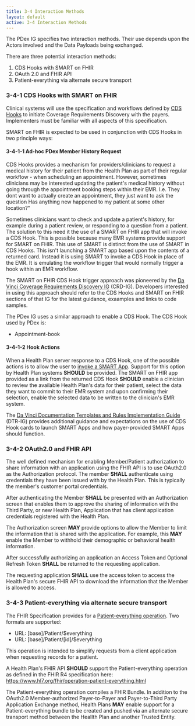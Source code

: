 ```yaml
---
title: 3-4 Interaction Methods
layout: default
active: 3-4 Interaction Methods
---
```


The PDex IG specifies two interaction methods. Their use depends upon the Actors involved and the Data Payloads being exchanged.

There are three potential interaction methods:
1. CDS Hooks with SMART on FHIR
2. OAuth 2.0 and FHIR API
3. Patient-everything via alternate secure transport

### 3-4-1 CDS Hooks with SMART on FHIR

Clinical systems will use the specification and workflows defined by [CDS Hooks](https://cds-hooks.hl7.org/) to initiate Coverage Requirements Discovery with the payers. Implementers must be familiar with all aspects of this specification.

SMART on FHIR is expected to be used in conjunction with CDS Hooks in two principle ways:

#### 3-4-1-1 Ad-hoc PDex Member History Request

CDS Hooks provides a mechanism for providers/clinicians to request a medical history for their patient from the Health Plan as part of their regular workflow - when scheduling an appointment. However, sometimes clinicians may be interested updating the patient's medical history without going through the appointment booking steps within their EMR. I.e. They dont want to actually create an appointment, they just want to ask the question Has anything new happened to my patient at some other location?"

Sometimes clinicians want to check and update a patient's history, for example during a patient review, or responding to a question from a patient. The solution to this need it the use of a SMART on FHIR app that will invoke a CDS Hook. This is possible because many EMR systems provide support for SMART on FHIR. This use of SMART is distinct from the use of SMART in CDS Hooks. This isn't launching a SMART app based upon the contents of a returned card. Instead it is using SMART to invoke a CDS Hook in place of the EMR. It is emulating the workflow trigger that would normally trigger a hook within an EMR workflow.

The SMART on FHIR CDS Hook trigger approach was pioneered by the [Da Vinci Coverage Requirements Discovery IG](http://hl7.org/fhir/us/davinci%2Dcrd/2019May/) (CRD-IG). Developers interested in using this approach should refer to the CDS Hooks and SMART on FHIR sections of that IG for the latest guidance, exaamples and links to code samples. 

The PDex IG uses a similar approach to enable a CDS Hook. The CDS Hook used by PDex is:

- Appointment-book

 
#### 3-4-1-2 Hook Actions

When a Health Plan server response to a CDS Hook, one of the possible actions is to allow the user to [invoke a SMART App](https://cds-hooks.org/specification/1.0/#link). Support for this option by Health Plan systems **SHOULD** be provided. The SMART on FHIR app provided as a link from the returned CDS Hook **SHOULD** enable a clinician to review the available Health Plan's data for their patient, select the data they want to commit to their EMR system and upon confirming their selection, enable the selected data to be written to the clinician's EMR system.

The [Da Vinci Documentation Templates and Rules Implementation Guide](http://www.hl7.org/fhir/us/davinci-dtr) (DTR-IG) provides additional guidance and expectations on the use of CDS Hook cards to launch SMART Apps and how payer-provided SMART Apps should function. 

### 3-4-2 OAuth2.0 and FHIR API

The well defined mechanism for enabling Member/Patient authorization to share information with an application using the FHIR API is to use OAuth2.0 as the Authorization protocol. The member **SHALL** authenticate using credentials they have been issued with by the Health Plan. This is typically the member's customer portal credentials.

After authenticating the Member **SHALL** be presented with an Authorization screen that enables them to approve the sharing of information with the Third Party, or new Health Plan, Application that has client application credentials registered with the Health Plan.

The Authorization screen **MAY** provide options to allow the Member to limit the information that is shared with the application. For example, this **MAY** enable the Member to withhold their demographic or behavioral health information. 

After successfully authorizing an application an Access Token and Optional Refresh Token **SHALL** be returned to the requesting application. 

The requesting application **SHALL** use the access token to access the Health Plan's secure FHIR API to download the information that the Member is allowed to access. 

### 3-4-3 Patient-everything via alternate secure transport

The FHIR Specification provides for a [Patient-everything operation](https://www.hl7.org/fhir/operation-patient-everything.html). 
Two formats are supported:

- URL: [base]/Patient/$everything
- URL: [base]/Patient/[id]/$everything

This operation is intended to simplify requests from a client application when requesting records for a patient. 

A Health Plan's FHIR API **SHOULD** support the Patient-everything operation as defined in the FHIR R4 specification here: https://www.hl7.org/fhir/operation-patient-everything.html

The Patient-everything operation compiles a FHIR Bundle. In addition to the OAuth2.0 Member-authorized Payer-to-Payer and Payer-to-Third Party Application Exchange method, Health Plans **MAY** enable support for a Patient-everything bundle to be created and pushed via an alternate secure transport method between the Heallth Plan and another Trusted Entity.